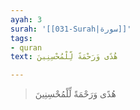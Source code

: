 ```yaml
---
ayah: 3
surah: '[[031-Surah|سورة]]'
tags:
- quran
text: هُدًى وَرَحْمَةً لِّلْمُحْسِنِينَ

---
```

> هُدًى وَرَحْمَةً لِّلْمُحْسِنِينَ
